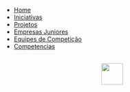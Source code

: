 <!-- docs/_sidebar.md -->

- [Home](README.md)
- [Iniciativas](iniciativas.md)
- [Projetos](projetos.md)
- [Empresas Juniores](empresas.md)
- [Equipes de Competição](equipes.md)
- [Competencias](competencias.md)

<br>

<center><img src="https://digital.ufms.br/files/2017/06/unb-300x276.png" height="50" width="50"></center>